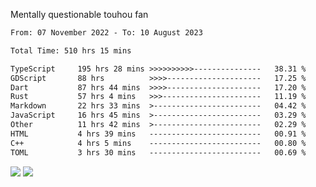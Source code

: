 Mentally questionable touhou fan



<!--START_SECTION:waka-->

```txt
From: 07 November 2022 - To: 10 August 2023

Total Time: 510 hrs 15 mins

TypeScript     195 hrs 28 mins >>>>>>>>>>---------------   38.31 %
GDScript       88 hrs          >>>>---------------------   17.25 %
Dart           87 hrs 44 mins  >>>>---------------------   17.20 %
Rust           57 hrs 4 mins   >>>----------------------   11.19 %
Markdown       22 hrs 33 mins  >------------------------   04.42 %
JavaScript     16 hrs 45 mins  >------------------------   03.29 %
Other          11 hrs 42 mins  >------------------------   02.29 %
HTML           4 hrs 39 mins   -------------------------   00.91 %
C++            4 hrs 5 mins    -------------------------   00.80 %
TOML           3 hrs 30 mins   -------------------------   00.69 %
```

<!--END_SECTION:waka-->

![](https://posei.me/horse_going_hard.gif)
![](https://posei.me/horse_going_hard.gif)
